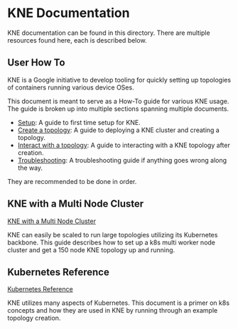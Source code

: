 # KNE Documentation

KNE documentation can be found in this directory. There are multiple resources
found here, each is described below.

## User How To

KNE is a Google initiative to develop tooling for quickly setting up topologies
of containers running various device OSes.

This document is meant to serve as a How-To guide for various KNE usage. The
guide is broken up into multiple sections spanning multiple documents.

* [Setup](setup.md): A guide to first time setup for KNE.
* [Create a topology](create_topology.md): A guide to deploying a KNE cluster
  and creating a topology.
* [Interact with a topology](interact_topology.md): A guide to interacting with
  a KNE topology after creation.
* [Troubleshooting](troubleshoot.md): A troubleshooting guide if anything goes
  wrong along the way.

They are recommended to be done in order.

## KNE with a Multi Node Cluster

[KNE with a Multi Node Cluster](multinode.md)

KNE can easily be scaled to run large topologies utilizing its Kubernetes
backbone. This guide describes how to set up a k8s multi worker node cluster
and get a 150 node KNE topology up and running.

## Kubernetes Reference

[Kubernetes Reference](kubernetes_reference.md)

KNE utilizes many aspects of Kubernetes. This document is a primer on k8s
concepts and how they are used in KNE by running through an example topology
creation.
